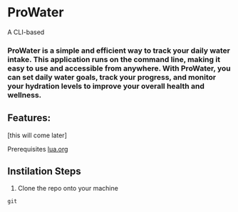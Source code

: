 # ProWater
A CLI-based 

### ProWater is a simple and efficient way to track your daily water intake. This application runs on the command line, making it easy to use and accessible from anywhere. With ProWater, you can set daily water goals, track your progress, and monitor your hydration levels to improve your overall health and wellness.


## Features:
[this will come later]

Prerequisites
[lua.org](url)

## Instilation Steps

1. Clone the repo onto your machine

``git ``

